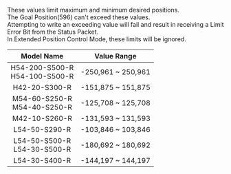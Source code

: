 These values limit maximum and minimum desired positions.  
The Goal Position(596) can't exceed these values.  
Attempting to write an exceeding value will fail and result in receiving a Limit Error Bit from the Status Packet.  
In Extended Position Control Mode, these limits will be ignored.

|             Model Name             |    Value Range     |
|:----------------------------------:|:------------------:|
| H54-200-S500-R<br />H54-100-S500-R | -250,961 ~ 250,961 |
|           H42-20-S300-R            | -151,875 ~ 151,875 |
|  M54-60-S250-R<br />M54-40-S250-R  | -125,708 ~ 125,708 |
|           M42-10-S260-R            | -131,593 ~ 131,593 |
|           L54-50-S290-R            | -103,846 ~ 103,846 |
|  L54-50-S500-R<br />L54-30-S500-R  | -180,692 ~ 180,692 |
|           L54-30-S400-R            | -144,197 ~ 144,197 |
